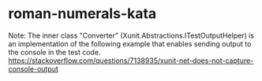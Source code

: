 # roman-numerals-kata

Note: The inner class "Converter" (Xunit.Abstractions.ITestOutputHelper) is an implementation of the following example that enables sending output to the console in the test code.
https://stackoverflow.com/questions/7138935/xunit-net-does-not-capture-console-output
